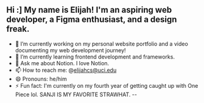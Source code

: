 
## Hi :] My name is Elijah! I'm an aspiring web developer, a Figma enthusiast, and a design freak.

- 🔭 I’m currently working on my personal website portfolio and a video documenting my web development journey!
- 🌱 I’m currently learning frontend development and frameworks.
- 💬 Ask me about Notion. I love Notion.
- 📫 How to reach me: @elijahcs@uci.edu
- 😄 Pronouns: he/him
- ⚡ Fun fact: I'm currently on my fourth year of getting caught up with One Piece lol. SANJI IS MY FAVORITE STRAWHAT.
--
